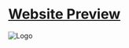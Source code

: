 
# [Website Preview](https://patatessevenler.vercel.app/)

![Logo](https://i.imgur.com/V5MLXCB.png)

